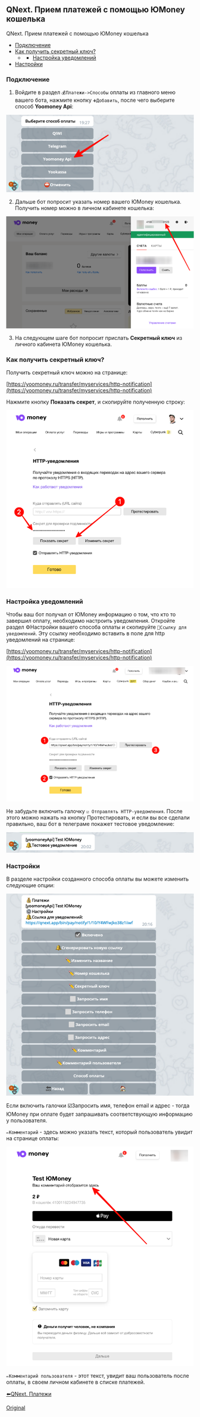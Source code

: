 ## QNext. Прием платежей с помощью ЮMoney кошелька

QNext. Прием платежей с помощью ЮMoney кошелька
* [Подключение](#подключение)
* [Как получить секретный ключ?](#как-получить-секретный-ключ?)
  * -  [Настройка уведомлений](#настройка-уведомлений)
* [Настройки](#настройки)


### Подключение

1) Войдите в раздел `💰Платежи->Способы` оплаты из главного меню вашего бота, нажмите кнопку `➕Добавить`, после чего выберите способ **Yoomoney Api**:

![](./1.png)

2) Дальше бот попросит указать номер вашего ЮMoney кошелька. Получить номер можно в личном кабинете кошелька:

![](./2.png)

3) На следующем шаге бот попросит прислать **Секретный ключ** из личного кабинета ЮMoney кошелька.
### Как получить секретный ключ?

Получить секретный ключ можно на странице:

[https://yoomoney.ru/transfer/myservices/http-notification](https://yoomoney.ru/transfer/myservices/http-notification)

Нажмите кнопку **Показать секрет**, и скопируйте полученную строку:

![](./3.png)
### Настройка уведомлений

Чтобы ваш бот получал от ЮMoney информацию о том, что кто то завершил оплату, необходимо настроить уведомления. Откройте раздел ⚙️Настройки вашего способа оплаты и скопируйте `🔔Ссылку для уведомлений`. Эту ссылку необходимо вставить в поле для http уведомлений на странице:

[https://yoomoney.ru/transfer/myservices/http-notification](https://yoomoney.ru/transfer/myservices/http-notification)

![](./4.png)

Не забудьте включить галочку `☑️ Отправлять HTTP-уведомления`. После этого можно нажать на кнопку Протестировать, и если вы все сделали правильно, ваш бот в телеграме покажет тестовое уведомление:

![](./5.png)
### Настройки

В разделе настройки созданного способа оплаты вы можете изменить следующие опции:

![](./6.png)

Если включить галочки ☑️Запросить имя, телефон email и адрес - тогда ЮMoney при оплате будет запрашивать соответствующую информацию у пользователя.

`✏️Комментарий` - здесь можно указать текст, который пользователь увидит на странице оплаты:

![](./7.png)

`✏️Комментарий пользователя` - этот текст, увидит ваш пользователь после оплаты, в своем личном кабинете в списке платежей.







[⬅️QNext. Платежи](/docs-test/ph/pay)








  
[Original](https://telegra.ph/QNext-Payments-Yoomoney-Api-12-27)